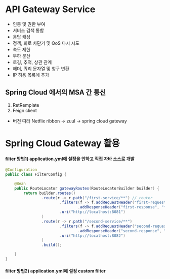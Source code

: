# API Gateway Service
- 인증 및 권한 부여
- 서비스 검색 통합
- 응답 캐싱
- 정책, 회로 차단기 및 QoS 다시 시도
- 속도 제한
- 부하 분산
- 로깅, 추적, 상관 관계
- 헤더, 쿼리 문자열 및 청구 변환
- IP 허용 목록에 추가

## Spring Cloud 에서의 MSA 간 통신
1) RetRemplate
2) Feign client
- 버전 따라 Netflix ribbon -> zuul -> spring cloud gateway


# Spring Cloud Gateway 활용

#### filter 방법1) application.yml에 설정을 안하고 직접 자바 소스로 개발
```java
@Configuration
public class FilterConfig {

    @Bean
    public RouteLocator gatewayRoutes(RouteLocatorBuilder builder) {
        return builder.routes()
                .route(r -> r.path("/first-service/**") // router
                        .filters(f -> f.addRequestHeader("first-request", "first-request-header") // pre filter
                                .addResponseHeader("first-response", "first-response-header"))    // post filter
                        .uri("http://localhost:8081")
                )
                .route(r -> r.path("/second-service/**")
                        .filters(f -> f.addRequestHeader("second-request", "second-request-header")
                                .addResponseHeader("second-response", "second-response-header"))
                        .uri("http://localhost:8082")
                )
                .build();

    }
}
```

#### filter 방법2) application.yml에 설정 custom filter
